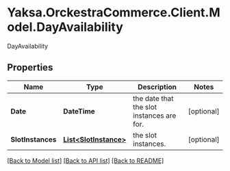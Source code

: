 # Yaksa.OrckestraCommerce.Client.Model.DayAvailability
DayAvailability

## Properties

Name | Type | Description | Notes
------------ | ------------- | ------------- | -------------
**Date** | **DateTime** | the date that the slot instances are for. | [optional] 
**SlotInstances** | [**List&lt;SlotInstance&gt;**](SlotInstance.md) | the slot instances. | [optional] 

[[Back to Model list]](../README.md#documentation-for-models) [[Back to API list]](../README.md#documentation-for-api-endpoints) [[Back to README]](../README.md)

